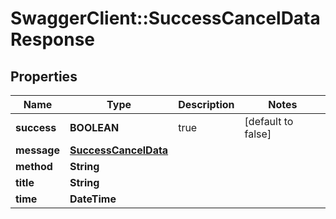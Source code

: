 # SwaggerClient::SuccessCancelDataResponse

## Properties
Name | Type | Description | Notes
------------ | ------------- | ------------- | -------------
**success** | **BOOLEAN** | true | [default to false]
**message** | [**SuccessCancelData**](SuccessCancelData.md) |  | 
**method** | **String** |  | 
**title** | **String** |  | 
**time** | **DateTime** |  | 


